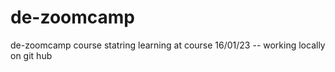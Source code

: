 # de-zoomcamp
de-zoomcamp course
statring learning at course 16/01/23
-- working locally on git hub

